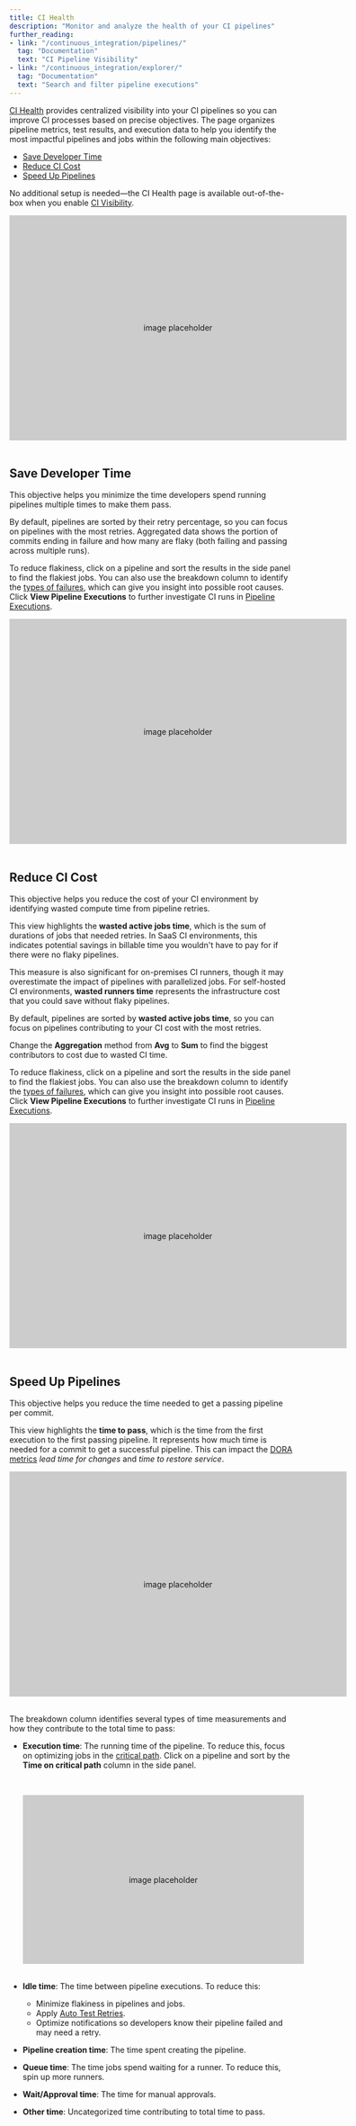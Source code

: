 ```yaml
---
title: CI Health
description: "Monitor and analyze the health of your CI pipelines"
further_reading:
- link: "/continuous_integration/pipelines/"
  tag: "Documentation"
  text: "CI Pipeline Visibility"
- link: "/continuous_integration/explorer/"
  tag: "Documentation"
  text: "Search and filter pipeline executions"
---
```


[CI Health][1] provides centralized visibility into your CI pipelines so you can improve CI processes based on precise objectives. The page organizes pipeline metrics, test results, and execution data to help you identify the most impactful pipelines and jobs within the following main objectives:

   - [Save Developer Time](#save-developer-time)
   - [Reduce CI Cost](#reduce-ci-cost)
   - [Speed Up Pipelines](#speed-up-pipelines)

No additional setup is needed—the CI Health page is available out-of-the-box when you enable [CI Visibility][2].

<div style="width:600px; height:400px; background-color:#CCCCCC; display:flex; justify-content:center; align-items:center;">image placeholder</div><br />

## Save Developer Time

This objective helps you minimize the time developers spend running pipelines multiple times to make them pass. 

By default, pipelines are sorted by their retry percentage, so you can focus on pipelines with the most retries. Aggregated data shows the portion of commits ending in failure and how many are flaky (both failing and passing across multiple runs).

To reduce flakiness, click on a pipeline and sort the results in the side panel to find the flakiest jobs. You can also use the breakdown column to identify the [types of failures][3], which can give you insight into possible root causes. Click **View Pipeline Executions** to further investigate CI runs in [Pipeline Executions][4].

<div style="width:600px; height:400px; background-color:#CCCCCC; display:flex; justify-content:center; align-items:center;">image placeholder</div><br />

## Reduce CI Cost

This objective helps you reduce the cost of your CI environment by identifying wasted compute time from pipeline retries.

This view highlights the **wasted active jobs time**, which is the sum of durations of jobs that needed retries. In SaaS CI environments, this indicates potential savings in billable time you wouldn't have to pay for if there were no flaky pipelines. 

This measure is also significant for on-premises CI runners, though it may overestimate the impact of pipelines with parallelized jobs. For self-hosted CI environments, **wasted runners time** represents the infrastructure cost that you could save without flaky pipelines.

By default, pipelines are sorted by **wasted active jobs time**, so you can focus on pipelines contributing to your CI cost with the most retries.

<div class="alert alert-info">Change the <b>Aggregation</b> method from <b>Avg</b> to <b>Sum</b> to find the biggest contributors to cost due to wasted CI time.</div>

To reduce flakiness, click on a pipeline and sort the results in the side panel to find the flakiest jobs. You can also use the breakdown column to identify the [types of failures][3], which can give you insight into possible root causes. Click **View Pipeline Executions** to further investigate CI runs in [Pipeline Executions][4].

<div style="width:600px; height:400px; background-color:#CCCCCC; display:flex; justify-content:center; align-items:center;">image placeholder</div><br />

## Speed Up Pipelines

This objective helps you reduce the time needed to get a passing pipeline per commit.

This view highlights the **time to pass**, which is the time from the first execution to the first passing pipeline. It represents how much time is needed for a commit to get a successful pipeline. This can impact the [DORA metrics][5] _lead time for changes_ and _time to restore service_.

<div style="width:600px; height:400px; background-color:#CCCCCC; display:flex; justify-content:center; align-items:center;">image placeholder</div><br />

The breakdown column identifies several types of time measurements and how they contribute to the total time to pass:

- **Execution time**: The running time of the pipeline. To reduce this, focus on optimizing jobs in the [critical path][6]. Click on a pipeline and sort by the **Time on critical path** column in the side panel.

   <br /><div style="width:500px; height:300px; background-color:#CCCCCC; display:flex; justify-content:center; align-items:center;">image placeholder</div><br />

- **Idle time**: The time between pipeline executions. To reduce this:  
   - Minimize flakiness in pipelines and jobs.
   - Apply [Auto Test Retries][7].
   - Optimize notifications so developers know their pipeline failed and may need a retry.

- **Pipeline creation time**: The time spent creating the pipeline.
- **Queue time**: The time jobs spend waiting for a runner. To reduce this, spin up more runners.
- **Wait/Approval time**: The time for manual approvals.
- **Other time**: Uncategorized time contributing to total time to pass.

[1]: https://app.datadoghq.com/ci/pipelines/health
[2]: /continuous_integration/
[3]: /continuous_integration/search/#ai-generated-log-summaries
[4]: /continuous_integration/explorer
[5]: /dora_metrics
[6]: /continuous_integration/guides/identify_highest_impact_jobs_with_critical_path/
[7]: /tests/flaky_test_management/auto_test_retries/
